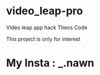 # video_leap-pro

Video leap app hack Theos Code 

This project is only for interest

# My Insta : _.nawn
